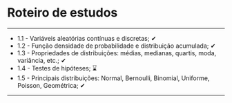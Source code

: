 # Roteiro de estudos
---
* 1.1 - Variáveis aleatórias contínuas e discretas; ✔
* 1.2 - Função densidade de probabilidade e distribuição acumulada; ✔
* 1.3 - Propriedades de distribuições: médias, medianas, quartis, moda, variância, etc.; ✔
* 1.4 - Testes de hipóteses; ⌛
* 1.5 - Principais distribuições: Normal, Bernoulli, Binomial, Uniforme, Poisson, Geométrica; ✔
---
